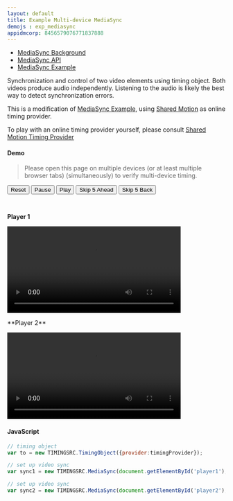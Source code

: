 ```yaml
---
layout: default
title: Example Multi-device MediaSync
demojs : exp_mediasync
appidmcorp: 8456579076771837888
---
```


- [MediaSync Background](background_mediasync.html) 
- [MediaSync API](api_mediasync.html)
- [MediaSync Example](exp_mediasync.html)

Synchronization and control of two video elements using timing object. Both videos produce audio independently. Listening to the audio is likely the best way to detect synchronization errors.

This is a modification of [MediaSync Example](exp_mediasync.html), using [Shared Motion](shared_motion.html) as online timing provider. 

To play with an online timing provider yourself, please consult [Shared Motion Timing Provider](shared_motion.html)

#### Demo

> Please open this page on multiple devices (or at least multiple browser tabs) (simultaneously) to verify multi-device timing.

<div id="demo" style="height:50px">
  <p id='buttons'>
    <button id='tostart'>Reset</button>
    <button id='pause'>Pause</button>
    <b><button id='forward'>Play</button></b>
    <button id='skipforward'>Skip 5 Ahead</button>
    <button id='skipbackward'>Skip 5 Back </button>   
  </p>
 
</div>
<p>
  <b><span id='position'></span></b>
</p>


**Player 1**
<p>
  <video id="player1" style="height:200px">
      <source src="http://mcorp.no/res/bigbuckbunny.webm" type="video/webm" />
      <source src="http://mcorp.no/res/bigbuckbunny.m4v" type="video/mp4" />
  </video>
</p>
**Player 2**
<p>
  <video id="player2" style="height:200px">
      <source src="http://mcorp.no/res/bigbuckbunny.webm" type="video/webm" />
      <source src="http://mcorp.no/res/bigbuckbunny.m4v" type="video/mp4" />
  </video>
</p>


#### JavaScript

```javascript
// timing object
var to = new TIMINGSRC.TimingObject({provider:timingProvider});

// set up video sync
var sync1 = new TIMINGSRC.MediaSync(document.getElementById('player1'), to);

// set up video sync
var sync2 = new TIMINGSRC.MediaSync(document.getElementById('player2'), to);
```    
